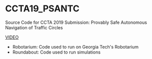 # CCTA19_PSANTC
Source Code for CCTA 2019 Submission:
Provably Safe Autonomous Navigation of Traffic Circles

<a href="https://www.youtube.com/watch?v=_nugBe6nZaE&feature=youtu.be">VIDEO</a>

- Robotarium: Code used to run on Georgia Tech's Robotarium
- Roundabout: Code used to run simulations
